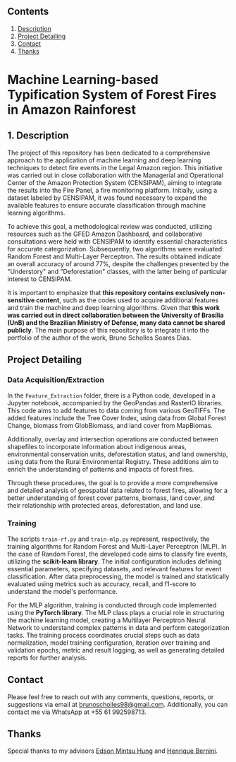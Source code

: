 ## Contents

1. [Description](#desc)
2. [Project Detailing](#det)
3. [Contact](#contact)
4. [Thanks](#thanks)

# Machine Learning-based Typification System of Forest Fires in Amazon Rainforest

<a name="desc"></a>
## 1. Description

The project of this repository has been dedicated to a comprehensive approach to the application of machine learning and deep learning techniques to detect fire events in the Legal Amazon region. This initiative was carried out in close collaboration with the Managerial and Operational Center of the Amazon Protection System (CENSIPAM), aiming to integrate the results into the Fire Panel, a fire monitoring platform. Initially, using a dataset labeled by CENSIPAM, it was found necessary to expand the available features to ensure accurate classification through machine learning algorithms.

To achieve this goal, a methodological review was conducted, utilizing resources such as the GFED Amazon Dashboard, and collaborative consultations were held with CENSIPAM to identify essential characteristics for accurate categorization. Subsequently, two algorithms were evaluated: Random Forest and Multi-Layer Perceptron. The results obtained indicate an overall accuracy of around 77%, despite the challenges presented by the "Understory" and "Deforestation" classes, with the latter being of particular interest to CENSIPAM.

It is important to emphasize that **this repository contains exclusively non-sensitive content**, such as the codes used to acquire additional features and train the machine and deep learning algorithms. Given that **this work was carried out in direct collaboration between the University of Brasília (UnB) and the Brazilian Ministry of Defense, many data cannot be shared publicly**. The main purpose of this repository is to integrate it into the portfolio of the author of the work, Bruno Scholles Soares Dias.

<a name="det"></a>
## Project Detailing

### Data Acquisition/Extraction

In the `Feature_Extraction` folder, there is a Python code, developed in a Jupyter notebook, accompanied by the GeoPandas and RasterIO libraries. This code aims to add features to data coming from various GeoTIFFs. The added features include the Tree Cover Index, using data from Global Forest Change, biomass from GlobBiomass, and land cover from MapBiomas.

Additionally, overlay and intersection operations are conducted between shapefiles to incorporate information about indigenous areas, environmental conservation units, deforestation status, and land ownership, using data from the Rural Environmental Registry. These additions aim to enrich the understanding of patterns and impacts of forest fires.

Through these procedures, the goal is to provide a more comprehensive and detailed analysis of geospatial data related to forest fires, allowing for a better understanding of forest cover patterns, biomass, land cover, and their relationship with protected areas, deforestation, and land use.

### Training

The scripts `train-rf.py` and `train-mlp.py` represent, respectively, the training algorithms for Random Forest and Multi-Layer Perceptron (MLP). In the case of Random Forest, the developed code aims to classify fire events, utilizing the **scikit-learn library**. The initial configuration includes defining essential parameters, specifying datasets, and relevant features for event classification. After data preprocessing, the model is trained and statistically evaluated using metrics such as accuracy, recall, and f1-score to understand the model's performance.

For the MLP algorithm, training is conducted through code implemented using the **PyTorch library**. The MLP class plays a crucial role in structuring the machine learning model, creating a Multilayer Perceptron Neural Network to understand complex patterns in data and perform categorization tasks. The training process coordinates crucial steps such as data normalization, model training configuration, iteration over training and validation epochs, metric and result logging, as well as generating detailed reports for further analysis.

<a name="contact"></a>
## Contact

Please feel free to reach out with any comments, questions, reports, or suggestions via email at brunoscholles98@gmail.com. Additionally, you can contact me via WhatsApp at +55 61 992598713.

<a name="thanks"></a>
## Thanks

Special thanks to my advisors [Edson Mintsu Hung](http://ft.unb.br/index.php?option=com_pessoas&view=pessoas&layout=perfil&id=143) and [Henrique Bernini](https://www.linkedin.com/in/henrique-bernini-01345735/?originalSubdomain=br).
